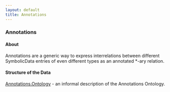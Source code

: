 ```yaml
---
layout: default
title: Annotations
---
```


### Annotations

#### About

Annotations are a generic way to express interrelations between different SymbolicData entries of even different types as an annotated \*-ary relation.

#### Structure of the Data

[Annotations.Ontology](Annotations.Ontology "wikilink") - an informal description of the Annotations Ontology.
